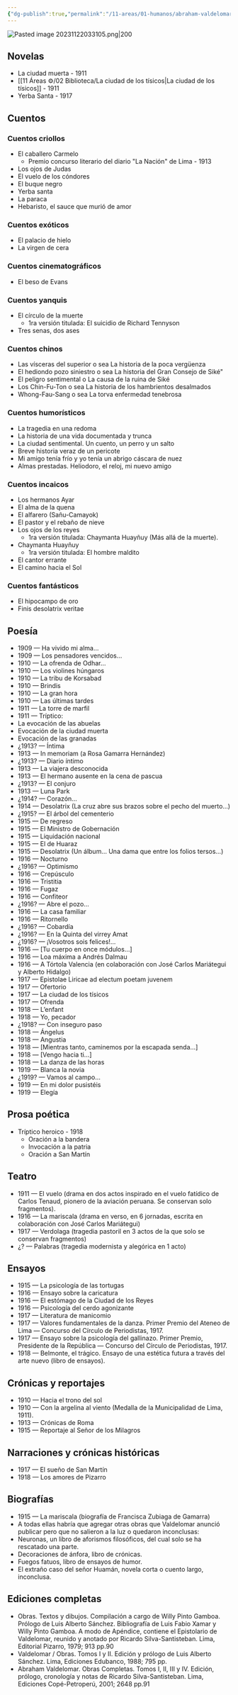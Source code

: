 ```yaml
---
{"dg-publish":true,"permalink":"/11-areas/01-humanos/abraham-valdelomar/","noteIcon":""}
---
```


 ![Pasted image 20231122033105.png|200](/img/user/11%20%C3%81reas%20%E2%9A%99/01%20Humanos/%F0%9F%92%BE%20Adjuntos/Pasted%20image%2020231122033105.png)

## Novelas
- La ciudad muerta - 1911
- [[11 Áreas ⚙/02 Biblioteca/La ciudad de los tísicos\|La ciudad de los tísicos]] - 1911
- Yerba Santa - 1917
## Cuentos
### Cuentos criollos
- El caballero Carmelo 
	- Premio concurso literario del diario "La Nación" de Lima - 1913
- Los ojos de Judas
- El vuelo de los cóndores
- El buque negro
- Yerba santa
- La paraca
- Hebaristo, el sauce que murió de amor
### Cuentos exóticos
- El palacio de hielo
- La virgen de cera
### Cuentos cinematográficos
- El beso de Evans
### Cuentos yanquis
- El círculo de la muerte 
	- 1ra versión titulada: El suicidio de Richard Tennyson
- Tres senas, dos ases
### Cuentos chinos
- Las vísceras del superior o sea La historia de la poca vergüenza
- El hediondo pozo siniestro o sea La historia del Gran Consejo de Siké"
- El peligro sentimental o La causa de la ruina de Siké
- Los Chin-Fu-Ton o sea La historia de los hambrientos desalmados
- Whong-Fau-Sang o sea La torva enfermedad tenebrosa
### Cuentos humorísticos
- La tragedia en una redoma
- La historia de una vida documentada y trunca
- La ciudad sentimental. Un cuento, un perro y un salto
- Breve historia veraz de un pericote
- Mi amigo tenía frío y yo tenía un abrigo cáscara de nuez
- Almas prestadas. Heliodoro, el reloj, mi nuevo amigo
### Cuentos incaicos
- Los hermanos Ayar
- El alma de la quena
- El alfarero (Sañu-Camayok)
- El pastor y el rebaño de nieve
- Los ojos de los reyes
	- 1ra versión titulada: Chaymanta Huayñuy (Más allá de la muerte).
- Chaymanta Huayñuy
	- 1ra versión titulada: El hombre maldito
- El cantor errante
- El camino hacia el Sol
### Cuentos fantásticos
- El hipocampo de oro
- Finis desolatrix veritae
## Poesía
- 1909 — Ha vivido mi alma...
- 1909 — Los pensadores vencidos…
- 1910 — La ofrenda de Odhar…
- 1910 — Los violines húngaros
- 1910 — La tribu de Korsabad
- 1910 — Brindis
- 1910 — La gran hora
- 1910 — Las últimas tardes
- 1911 — La torre de marfil
- 1911 — Tríptico:
- La evocación de las abuelas
- Evocación de la ciudad muerta
- Evocación de las granadas
- ¿1913? — Íntima
- 1913 — In memoriam (a Rosa Gamarra Hernández)
- ¿1913? — Diario íntimo
- 1913 — La viajera desconocida
- 1913 — El hermano ausente en la cena de pascua
- ¿1913? — El conjuro
- 1913 — Luna Park
- ¿1914? — Corazón…
- 1914 — Desolatrix (La cruz abre sus brazos sobre el pecho del muerto…)
- ¿1915? — El árbol del cementerio
- 1915 — De regreso
- 1915 — El Ministro de Gobernación
- 1915 — Liquidación nacional
- 1915 — El de Huaraz
- 1915 — Desolatrix (Un álbum… Una dama que entre los folios tersos…)
- 1916 — Nocturno
- ¿1916? — Optimismo
- 1916 — Crepúsculo
- 1916 — Tristitia
- 1916 — Fugaz
- 1916 — Confiteor
- ¿1916? — Abre el pozo…
- 1916 — La casa familiar
- 1916 — Ritornello
- ¿1916? — Cobardía
- ¿1916? — En la Quinta del virrey Amat
- ¿1916? — ¡Vosotros sois felices!...
- 1916 — [Tu cuerpo en once módulos…]
- 1916 — Loa máxima a Andrés Dalmau
- 1916 — A Tórtola Valencia (en colaboración con José Carlos Mariátegui y Alberto Hidalgo)
- 1917 — Epistolae Liricae ad electum poetam juvenem
- 1917 — Ofertorio
- 1917 — La ciudad de los tísicos
- 1917 — Ofrenda
- 1918 — L’enfant
- 1918 — Yo, pecador
- ¿1918? — Con inseguro paso
- 1918 — Ángelus
- 1918 — Angustia
- 1918 — [Mientras tanto, caminemos por la escapada senda…]
- 1918 — [Vengo hacia ti…]
- 1918 — La danza de las horas
- 1919 — Blanca la novia
- ¿1919? — Vamos al campo…
- 1919 — En mi dolor pusistéis
- 1919 — Elegía
## Prosa poética
- Tríptico heroico - 1918
	- Oración a la bandera
	- Invocación a la patria
	- Oración a San Martín
## Teatro
- 1911 — El vuelo (drama en dos actos inspirado en el vuelo fatídico de Carlos Tenaud, pionero de la aviación peruana. Se conservan solo fragmentos).
- 1916 — La mariscala (drama en verso, en 6 jornadas, escrita en colaboración con José Carlos Mariátegui)
- 1917 — Verdolaga (tragedia pastoril en 3 actos de la que solo se conservan fragmentos)
- ¿? — Palabras (tragedia modernista y alegórica en 1 acto)
## Ensayos
- 1915 — La psicología de las tortugas
- 1916 — Ensayo sobre la caricatura
- 1916 — El estómago de la Ciudad de los Reyes
- 1916 — Psicología del cerdo agonizante
- 1917 — Literatura de manicomio
- 1917 — Valores fundamentales de la danza. Primer Premio del Ateneo de Lima — Concurso del Círculo de Periodistas, 1917.
- 1917 — Ensayo sobre la psicología del gallinazo. Primer Premio, Presidente de la República — Concurso del Círculo de Periodistas, 1917.
- 1918 — Belmonte, el trágico. Ensayo de una estética futura a través del arte nuevo (libro de ensayos).
## Crónicas y reportajes
- 1910 — Hacia el trono del sol
- 1910 — Con la argelina al viento (Medalla de la Municipalidad de Lima, 1911).
- 1913 — Crónicas de Roma
- 1915 — Reportaje al Señor de los Milagros
## Narraciones y crónicas históricas
- 1917 — El sueño de San Martín
- 1918 — Los amores de Pizarro
## Biografías
- 1915 — La mariscala (biografía de Francisca Zubiaga de Gamarra)
- A todas ellas habría que agregar otras obras que Valdelomar anunció publicar pero que no salieron a la luz o quedaron inconclusas:
- Neuronas, un libro de aforismos filosóficos, del cual solo se ha rescatado una parte.
- Decoraciones de ánfora, libro de crónicas.
- Fuegos fatuos, libro de ensayos de humor.
- El extraño caso del señor Huamán, novela corta o cuento largo, inconclusa.
## Ediciones completas
- Obras. Textos y dibujos. Compilación a cargo de Willy Pinto Gamboa. Prólogo de Luis Alberto Sánchez. Bibliografía de Luis Fabio Xamar y Willy Pinto Gamboa. A modo de Apéndice, contiene el Epistolario de Valdelomar, reunido y anotado por Ricardo Silva-Santisteban. Lima, Editorial Pizarro, 1979; 913 pp.90​
- Valdelomar / Obras. Tomos I y II. Edición y prólogo de Luis Alberto Sánchez. Lima, Ediciones Edubanco, 1988; 795 pp.
- Abraham Valdelomar. Obras Completas. Tomos I, II, III y IV. Edición, prólogo, cronología y notas de Ricardo Silva-Santisteban. Lima, Ediciones Copé-Petroperú, 2001; 2648 pp.91​